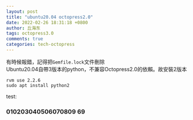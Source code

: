 ```yaml
---
layout: post
title: "ubuntu20.04 octopress2.0"
date: 2022-02-26 18:31:18 +0800
author: 丘海东
tags: octopress3.0
comments: true
categories: tech-octopress
---
```

有時候報錯，記得把`Gemfile.lock`文件刪除  
Ubuntu20.04自帶3版本的python，不兼容Octopress2.0的依賴。故安裝2版本  
```
rvm use 2.2.6
sudo apt install python2
```
test:  
### 010203040506070809 69  

